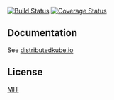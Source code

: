 [![Build Status](https://travis-ci.org/danielpickens/pipeline-driver-queue.svg?branch=master)](https://travis-ci.org/danielpickens/pipeline-driver-queue)
[![Coverage Status](https://coveralls.io/repos/github/danielpickens/pipeline-driver-queue/badge.svg?branch=master)](https://coveralls.io/github/danielpickens/pipeline-driver-queue?branch=master)

## Documentation

See [distributedkube.io](http://distributedkube.io/)

## License

  [MIT](LICENSE)
